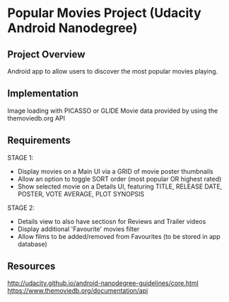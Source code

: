 # Popular Movies Project (Udacity Android Nanodegree)

## Project Overview

Android app to allow users to discover the most popular movies playing.

## Implementation

Image loading with PICASSO or GLIDE
Movie data provided by using the themoviedb.org API

## Requirements

STAGE 1:
- Display movies on a Main UI via a GRID of movie poster thumbnails
- Allow an option to toggle SORT order (most popular OR highest rated)
- Show selected movie on a Details UI, featuring TITLE, RELEASE DATE, POSTER, VOTE AVERAGE, PLOT SYNOPSIS

STAGE 2:
- Details view to also have sectiosn for Reviews and Trailer videos
- Display additional 'Favourite' movies filter
- Allow films to be added/removed from Favourites (to be stored in app database)

## Resources

http://udacity.github.io/android-nanodegree-guidelines/core.html  
https://www.themoviedb.org/documentation/api






